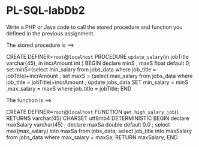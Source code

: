 # PL-SQL-labDb2
Write a PHP or Java code to call the stored procedure and function you defined in the previous assignment.

The stored procedure is ==>

CREATE DEFINER=`root`@`localhost` PROCEDURE `update_salary`(in jobTitle varchar(45), in incrAmount int )
BEGIN
declare minS , maxS float default 0;
set minS=(select min_salary   from  jobs_data where job_title = jobTitle)+incrAmount  ; 
set maxS = (select  max_salary  from  jobs_data where job_title = jobTitle)+incrAmount  ; 
 update  jobs_data  SET  min_salary = minS ,max_salary = maxS where job_title = jobTitle;
END

The function is ==>

CREATE DEFINER=`root`@`localhost` FUNCTION `get_high_salary_job`() RETURNS varchar(45) CHARSET utf8mb4
    DETERMINISTIC
BEGIN
declare maxSalary varchar(45) ;
declare maxSa double default 0.0 ;
select max(max_salary) into maxSa from jobs_data;
select job_title  into maxSalary from jobs_data  where max_salary = maxSa;
RETURN maxSalary;
END
